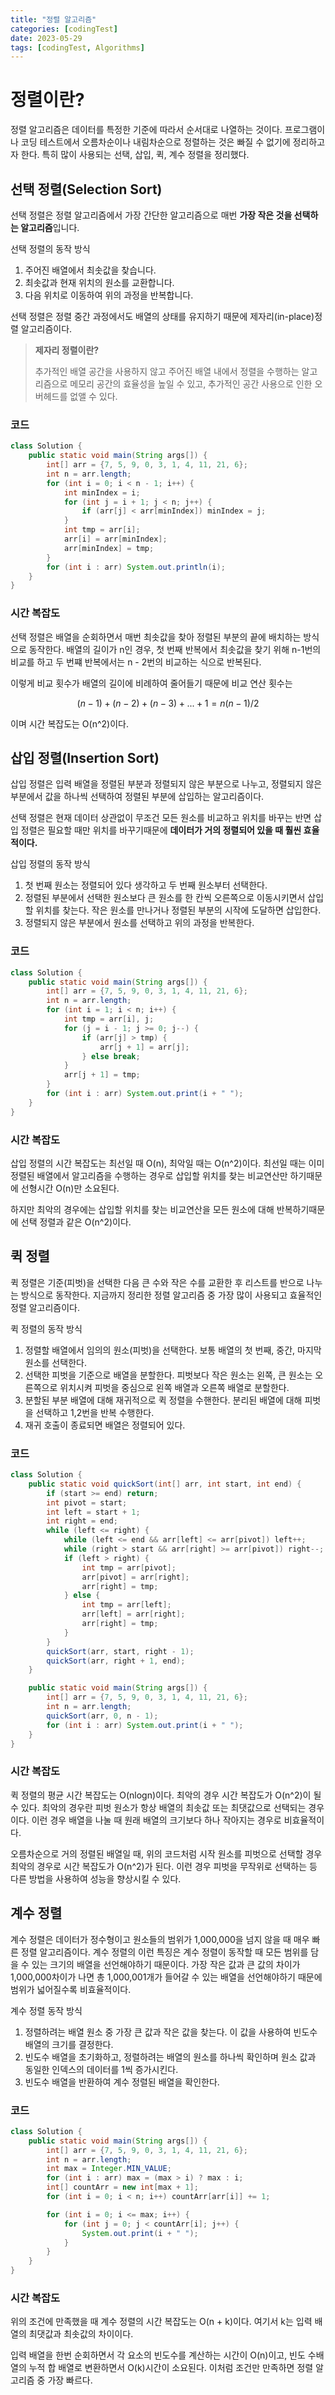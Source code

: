 ```yaml
---
title: "정렬 알고리즘"
categories: [codingTest]
date: 2023-05-29
tags: [codingTest, Algorithms]
---
```



# 정렬이란?

정렬 알고리즘은 데이터를 특정한 기준에 따라서 순서대로 나열하는 것이다. 프로그램이나 코딩 테스트에서 오름차순이나 내림차순으로 정렬하는 것은 빠질 수 없기에 정리하고자 한다. 특히 많이 사용되는 선택, 삽입, 퀵, 계수 정렬을 정리했다.
## 선택 정렬(Selection Sort)

선택 정렬은 정렬 알고리즘에서 가장 간단한 알고리즘으로 매번 **가장 작은 것을 선택하는 알고리즘**입니다.

선택 정렬의 동작 방식

1. 주어진 배열에서 최솟값을 찾습니다.
2. 최솟값과 현재 위치의 원소를 교환합니다.
3. 다음 위치로 이동하여 위의 과정을 반복합니다.

선택 정렬은 정렬 중간 과정에서도 배열의 상태를 유지하기 때문에 제자리(in-place)정렬 알고리즘이다.



> **제자리 정렬이란?**
> 
> 
> 추가적인 배열 공간을 사용하지 않고 주어진 배열 내에서 정렬을 수행하는 알고리즘으로 메모리 공간의 효율성을 높일 수 있고, 추가적인 공간 사용으로 인한 오버헤드를 없앨 수 있다.
> 

### 코드

```java
class Solution {
    public static void main(String args[]) {
        int[] arr = {7, 5, 9, 0, 3, 1, 4, 11, 21, 6};
        int n = arr.length;
        for (int i = 0; i < n - 1; i++) {
            int minIndex = i;
            for (int j = i + 1; j < n; j++) {
                if (arr[j] < arr[minIndex]) minIndex = j;
            }
            int tmp = arr[i];
            arr[i] = arr[minIndex];
            arr[minIndex] = tmp;
        }
        for (int i : arr) System.out.println(i);
    }
}
```

### 시간 복잡도

선택 정렬은 배열을 순회하면서 매번 최솟값을 찾아 정렬된 부분의 끝에 배치하는 방식으로 동작한다. 배열의 길이가 n인 경우, 첫 번째 반복에서 최솟값을 찾기 위해 n-1번의 비교를 하고 두 번쨰 반복에서는 n - 2번의 비교하는 식으로 반복된다. 

이렇게 비교 횟수가 배열의 길이에 비례하여 줄어들기 때문에 비교 연산 횟수는

$$
 (n-1)+(n-2)+(n-3)+...+1 = n(n-1)/2 
$$

이며 시간 복잡도는 O(n^2)이다.


## 삽입 정렬(Insertion Sort)

삽입 정렬은 입력 배열을 정렬된 부분과 정렬되지 않은 부분으로 나누고, 정렬되지 않은 부분에서 값을 하나씩 선택하여 정렬된 부분에 삽입하는 알고리즘이다. 

선택 정렬은 현재 데이터 상관없이 무조건 모든 원소를 비교하고 위치를 바꾸는 반면 삽입 정렬은 필요할 때만 위치를 바꾸기때문에 **데이터가 거의 정렬되어 있을 때 훨씬 효율적이다.**

삽입 정렬의 동작 방식

1. 첫 번째 원소는 정렬되어 있다 생각하고 두 번째 원소부터 선택한다.
2. 정렬된 부분에서 선택한 원소보다 큰 원소를 한 칸씩 오른쪽으로 이동시키면서 삽입할 위치를 찾는다. 작은 원소를 만나거나 정렬된 부분의 시작에 도달하면 삽입한다.
3. 정렬되지 않은 부분에서 원소를 선택하고 위의 과정을 반복한다.

### 코드

```java
class Solution {
    public static void main(String args[]) {
        int[] arr = {7, 5, 9, 0, 3, 1, 4, 11, 21, 6};
        int n = arr.length;
        for (int i = 1; i < n; i++) {
            int tmp = arr[i], j;
            for (j = i - 1; j >= 0; j--) {
                if (arr[j] > tmp) {
                    arr[j + 1] = arr[j];
                } else break;
            }
            arr[j + 1] = tmp;
        }
        for (int i : arr) System.out.print(i + " ");
    }
}
```

### 시간 복잡도

삽입 정렬의 시간 복잡도는 최선일 때 O(n), 최악일 때는 O(n^2)이다. 최선일 때는 이미 정렬된 배열에서 알고리즘을 수행하는 경우로 삽입할 위치를 찾는 비교연산만 하기때문에 선형시간 O(n)만 소요된다. 

하지만 최악의 경우에는 삽입할 위치를 찾는 비교연산을 모든 원소에 대해 반복하기때문에 선택 정렬과 같은 O(n^2)이다.


## 퀵 정렬

퀵 정렬은 기준(피벗)을 선택한 다음 큰 수와 작은 수를 교환한 후 리스트를 반으로 나누는 방식으로 동작한다. 지금까지 정리한 정렬 알고리즘 중 가장 많이 사용되고 효율적인 정렬 알고리즘이다. 

퀵 정렬의 동작 방식

1. 정렬할 배열에서 임의의 원소(피벗)을 선택한다. 보통 배열의 첫 번째, 중간, 마지막 원소를 선택한다.
2. 선택한 피벗을 기준으로 배열을 분할한다. 피벗보다 작은 원소는 왼쪽, 큰 원소는 오른쪽으로 위치시켜 피벗을 중심으로 왼쪽 배열과 오른쪽 배열로 분할한다.
3. 분할된 부분 배열에 대해 재귀적으로 퀵 정렬을 수핸한다. 분리된 배열에 대해 피벗을 선택하고 1,2번을 반복 수행한다.
4. 재귀 호출이 종료되면 배열은 정렬되어 있다.

### 코드

```java
class Solution {
    public static void quickSort(int[] arr, int start, int end) {
        if (start >= end) return;
        int pivot = start;
        int left = start + 1;
        int right = end;
        while (left <= right) {
            while (left <= end && arr[left] <= arr[pivot]) left++;
            while (right > start && arr[right] >= arr[pivot]) right--;
            if (left > right) {
                int tmp = arr[pivot];
                arr[pivot] = arr[right];
                arr[right] = tmp;
            } else {
                int tmp = arr[left];
                arr[left] = arr[right];
                arr[right] = tmp;
            }
        }
        quickSort(arr, start, right - 1);
        quickSort(arr, right + 1, end);
    }

    public static void main(String args[]) {
        int[] arr = {7, 5, 9, 0, 3, 1, 4, 11, 21, 6};
        int n = arr.length;
        quickSort(arr, 0, n - 1);
        for (int i : arr) System.out.print(i + " ");
    }
}
```

### 시간 복잡도

퀵 정렬의 평균 시간 복잡도는 O(nlogn)이다. 최악의 경우 시간 복잡도가 O(n^2)이 될 수 있다. 최악의 경우란 피벗 원소가 항상 배열의 최솟값 또는 최댓값으로 선택되는 경우이다. 이런 경우 배열을 나눌 때 원래 배열의 크기보다 하나 작아지는 경우로 비효율적이다. 

오름차순으로 거의 정렬된 배열일 때, 위의 코드처럼 시작 원소를 피벗으로 선택할 경우 최악의 경우로 시간 복잡도가 O(n^2)가 된다. 이런 경우 피벗을 무작위로 선택하는 등 다른 방법을 사용하여 성능을 향상시킬 수 있다.

## 계수 정렬

계수 정렬은 데이터가 정수형이고 원소들의 범위가 1,000,000을 넘지 않을 때 매우 빠른 정렬 알고리즘이다. 계수 정렬의 이런 특징은 계수 정렬이 동작할 때 모든 범위를 담을 수 있는 크기의 배열을 선언해야하기 때문이다. 가장 작은 값과 큰 값의 차이가 1,000,000차이가 나면 총 1,000,001개가 들어갈 수 있는 배열을 선언해야하기 때문에 범위가 넓어질수록 비효율적이다.

계수 정렬 동작 방식

1. 정렬하려는 배열 원소 중 가장 큰 값과 작은 값을 찾는다. 이 값을 사용하여 빈도수 배열의 크기를 결정한다.
2. 빈도수 배열을 초기화하고, 정렬하려는 배열의 원소를 하나씩 확인하며 원소 값과 동일한 인덱스의 데이터를 1씩 증가시킨다.
3. 빈도수 배열을 반환하여 계수 정렬된 배열을 확인한다.

### 코드

```java
class Solution {
    public static void main(String args[]) {
        int[] arr = {7, 5, 9, 0, 3, 1, 4, 11, 21, 6};
        int n = arr.length;
        int max = Integer.MIN_VALUE;
        for (int i : arr) max = (max > i) ? max : i;
        int[] countArr = new int[max + 1];
        for (int i = 0; i < n; i++) countArr[arr[i]] += 1;

        for (int i = 0; i <= max; i++) {
            for (int j = 0; j < countArr[i]; j++) {
                System.out.print(i + " ");
            }
        }
    }
}
```

### 시간 복잡도

위의 조건에 만족했을 때 계수 정렬의 시간 복잡도는 O(n + k)이다. 여기서 k는 입력 배열의 최댓값과 최솟값의 차이이다.

입력 배열을 한번 순회하면서 각 요소의 빈도수를 계산하는 시간이 O(n)이고, 빈도 수배열의 누적 합 배열로 변환하면서 O(k)시간이 소요된다. 이처럼 조건만 만족하면 정렬 알고리즘 중 가장 빠르다.